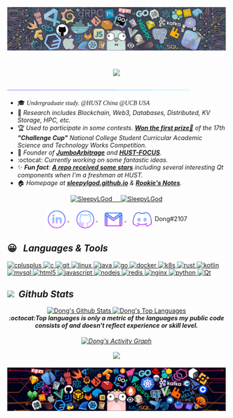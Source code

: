 <div align="center">
    <a href="#"><img src="./icons/header_statue.png"></a>
</div>
<!-- <a href="https://github.com/SleepyLGod/">
    <h3 align="center">
        <img src="https://i.imgur.com/5XG3bRq.png" width="280"><br>
        Dong's Profile
    </h3>
</a> -->
</br>

<h3 align="center">
    <a href="#"><img src="https://readme-typing-svg.herokuapp.com/?font=Roboto+Mono&size=32&width=250&color=C264EF&duration=2600&lines=👋Hi+there👋" height="70"/></a>
</h3>

<div align="center">
    <a href="#"><img src="./icons/assests//borderseperator.gif"></a>
</div>

<!--     <img src="https://count.getloli.com/get/@SleepyLGod?theme=gelbooru" alt="logo" height="60" align="right" style="margin: 10px; margin-bottom: 20px;" /> -->

<!-- # Hi there 👋  -->
- 🎓 *<font face="Times new Roman">Undergraduate study. @HUST China @UCB USA</font>*
- 🔭 *Research includes Blockchain, Web3, Databases, Distributed, KV Storage, HPC, etc.*
- 🏆 *Used to participate in some contests. [**Won the first prize🥇**](http://mse.hust.edu.cn/info/1180/11133.htm) of the 17th **"Challenge Cup"** National College Student Curricular Academic Science and Technology Works Competition.*
- 👑 *Founder of [**JumboArbitrage**](https://github.com/JumboArbitrage) and [**HUST-FOCUS**](https://github.com/HUST-FOCUS).*
- :octocat: *Currently working on some fantastic ideas.*
- ✨ ***Fun fact**: [**A repo received some stars**](https://github.com/SleepyLGod/qwidget-demo) including several interesting Qt components when I'm a freshman at HUST.* <!-- - 📫 *Reach me at **haodong.lu.me@gmail.com***-->
- 🏠 *Homepage at [**sleepylgod.github.io**](https://sleepylgod.github.io/) & [**Rookie's Notes**](https://rookiedong.gitbook.io/notes).*

<div align="center">
    <p align="center"> 
        <a href="#">
            <img src="https://komarev.com/ghpvc/?username=SleepyLGod&label=Profile%20views&color=9B3EB4&style=flat" alt="SleepyLGod" /> &nbsp;&nbsp;&nbsp; 
            <img src="https://custom-icon-badges.herokuapp.com/github/last-commit/SleepyLGod/SleepyLGod" alt="SleepyLGod"/>
        </a>
    </p>
</div>

<p align="center">
  <a href="https://www.linkedin.com/in/von-lu/" target="_blank">
    <img align="center" alt="linkedin logo" height="50" width="50" src="./icons/assests//linkedinlogo.png"/>
  </a> &nbsp;&nbsp;
  <a href="https://profile-summary-for-github.herokuapp.com/user/SleepyLGod" target="_blank">
    <img align="center" alt="github logo" height="50" width="50" src="./icons/assests//githublogo.png"/>
  </a> &nbsp;&nbsp;
  <a href="mailto:haodong.lu.me@gmail.com" target="_blank">
    <img align="center" alt="gmail logo" height="50" width="50" src="./icons/assests//gmailogo.png" />
  </a> &nbsp;&nbsp;
  <a>
    <img align="center" alt="Join My Discord Server" height="50" width="50" src="./icons/assests//discordlogo.png"/>
    <span>Dong#2107</span>
</p> 

## 😀 &nbsp; *Languages & Tools* &nbsp;&nbsp;
<!-- 
<img src="./icons/github.gif" alt="github" width="20" height="18"/><img src="./icons/github.gif" alt="github" width="20" height="18"/><img src="./icons/github.gif" alt="github" width="20" height="18"/><img src="./icons/github.gif" alt="github" width="20" height="18"/><img src="./icons/github.gif" alt="github" width="20" height="18"/><img src="./icons/github.gif" alt="github" width="20" height="18"/><img src="./icons/github.gif" alt="github" width="20" height="18"/><img src="./icons/github.gif" alt="github" width="20" height="18"/><img src="./icons/github.gif" alt="github" width="20" height="18"/><img src="./icons/github.gif" alt="github" width="20" height="18"/><img src="./icons/github.gif" alt="github" width="20" height="18"/><img src="./icons/github.gif" alt="github" width="20" height="18"/><img src="./icons/github.gif" alt="github" width="20" height="18"/><img src="./icons/github.gif" alt="github" width="20" height="18"/><img src="./icons/github.gif" alt="github" width="20" height="18"/><img src="./icons/github.gif" alt="github" width="20" height="18"/><img src="./icons/github.gif" alt="github" width="20" height="18"/><img src="./icons/github.gif" alt="github" width="20" height="18"/><img src="./icons/github.gif" alt="github" width="20" height="18"/><img src="./icons/github.gif" alt="github" width="20" height="18"/><img src="./icons/github.gif" alt="github" width="20" height="18"/><img src="./icons/github.gif" alt="github" width="20" height="18"/><img src="./icons/github.gif" alt="github" width="20" height="18"/>
-->

<!-- <p align="left"> <a href="https://www.w3schools.com/cpp/" target="_blank"> <img src="./icons/cpp.png" alt="cplusplus" width="40" height="40"/> </a> <a href="https://www.cprogramming.com/" target="_blank"> <img src="https://raw.githubusercontent.com/devicons/devicon/master/icons/c/c-original.svg" alt="c" width="40" height="40"/> </a> <a href="https://git-scm.com/" target="_blank"> <img src="https://www.vectorlogo.zone/logos/git-scm/git-scm-icon.svg" alt="git" width="40" height="40"/> </a> <a href="https://www.linux.org/" target="_blank"> <img src="https://raw.githubusercontent.com/devicons/devicon/master/icons/linux/linux-original.svg" alt="linux" width="40" height="40"/> </a> <a href="https://www.java.com" target="_blank"> <img src="https://raw.githubusercontent.com/devicons/devicon/master/icons/java/java-original.svg" alt="java" width="40" height="40"/> </a> <a href="https://golang.org" target="_blank"> <img src="./icons/golang.gif" alt="go" width="40" height="50"/> </a> <a href="https://docs.docker.com/" target="_blank"> <img src="./icons/docker.gif" alt="docker" width="40" height="40"/> </a> <a href="https://kubernetes.io/docs/home/" target="_blank"> <img src="./icons/k8s.gif" alt="k8s" width="40" height="40"/> </a> <a href="https://doc.rust-lang.org/book/" target="_blank"> <img src="./icons/rust.png" alt="rust" width="45" height="45"/> </a> <a href="https://kotlinlang.org" target="_blank"> <img src="https://www.vectorlogo.zone/logos/kotlinlang/kotlinlang-icon.svg" alt="kotlin" width="32" height="32"/> </a> <a href="https://www.mysql.com/" target="_blank"> <img src="https://raw.githubusercontent.com/devicons/devicon/master/icons/mysql/mysql-original-wordmark.svg" alt="mysql" width="60" height="50"/> <a href="https://www.w3.org/html/" target="_blank"> <img src="https://raw.githubusercontent.com/devicons/devicon/master/icons/html5/html5-original-wordmark.svg" alt="html5" width="40" height="40"/> </a> <a href="https://developer.mozilla.org/en-US/docs/Web/JavaScript" target="_blank"> <img src="./icons/js.png" alt="javascript" width="35"  height="35"/> </a> <a href="http://nodejs.cn/" target="_blank"> <img src="https://www.vectorlogo.zone/logos/nodejs/nodejs-icon.svg" alt="nodejs" width="40"  height="40"/> </a> <a href="https://rocksdb.org/" target="_blank"> <img src="https://www.vectorlogo.zone/logos/rocksdb/rocksdb-icon.svg" alt="rocksdb" width="40"  height="40"/> </a> <a href="https://tikv.org/" target="_blank"> <img src="https://www.vectorlogo.zone/logos/tikv/tikv-icon.svg" alt="tikv" width="40"  height="40"/> </a> <a href="https://redis.io/" target="_blank"> <img src="https://www.vectorlogo.zone/logos/redis/redis-icon.svg" alt="redis" width="40"  height="40"/> </a> <a href="https://nginx.org/en/docs/" target="_blank"> <img src="https://www.vectorlogo.zone/logos/nginx/nginx-ar21.svg" alt="nginx" width="80"  height="40"/> </a> <a href="https://www.python.org" target="_blank"> <img src="https://raw.githubusercontent.com/devicons/devicon/master/icons/python/python-original.svg" alt="python" width="40" height="40"/> </a> <a href="https://pytorch.org/" target="_blank"> <img src="https://www.vectorlogo.zone/logos/pytorch/pytorch-icon.svg" alt="pytorch" width="40" height="40"/> </a> <a href="https://doc.qt.io/" target="_blank"> <img src="./icons/qt.gif" alt="Qt" width="40" height="40"/> </a>
</p> -->

<!-- color: 00D5A9-->
<p align="left"> 
    <a href="https://www.w3schools.com/cpp/" target="_blank"> 
        <img src="https://readme-components.vercel.app/api?component=logo&logo=cplusplus&text=false&animation=spin&fill=black&textfill=9847B9&" alt="cplusplus" /> 
    </a> 
    <a href="https://www.cprogramming.com/" target="_blank">
        <img src="https://readme-components.vercel.app/api?component=logo&logo=c&text=false&animation=spin&fill=black&textfill=9847B9&" alt="c"/>
    </a> 
    <a href="https://git-scm.com/" target="_blank"> 
        <img src="https://readme-components.vercel.app/api?component=logo&logo=git&text=false&animation=spin&fill=black&textfill=9847B9&" alt="git" /> 
    </a> 
    <a href="https://www.linux.org/" target="_blank"> 
        <img src="https://readme-components.vercel.app/api?component=logo&logo=linux&text=false&animation=spin&fill=black&textfill=9847B9&" alt="linux" /> 
    </a> 
    <a href="https://www.java.com" target="_blank"> 
        <img src="https://readme-components.vercel.app/api?component=logo&logo=java&text=false&animation=spin&fill=black&textfill=9847B9&" alt="java" /> 
    </a> 
    <a href="https://golang.org" target="_blank"> 
        <img src="https://readme-components.vercel.app/api?component=logo&logo=go&text=false&animation=spin&fill=black&textfill=9847B9&" alt="go" /> 
    </a> 
    <a href="https://docs.docker.com/" target="_blank">
        <img src="https://readme-components.vercel.app/api?component=logo&logo=docker&text=false&animation=spin&fill=black&textfill=9847B9&" alt="docker" /> 
    </a> 
    <a href="https://kubernetes.io/docs/home/" target="_blank"> 
        <img src="https://readme-components.vercel.app/api?component=logo&logo=kubernetes&text=false&animation=spin&fill=black&textfill=9847B9&" alt="k8s" /> 
    </a> 
    <a href="https://doc.rust-lang.org/book/" target="_blank"> 
        <img src="https://readme-components.vercel.app/api?component=logo&logo=rust&text=false&animation=spin&fill=black&textfill=9847B9&" alt="rust" /> 
    </a>
    <a href="https://kotlinlang.org" target="_blank"> 
        <img src="https://readme-components.vercel.app/api?component=logo&logo=kotlin&text=false&animation=spin&fill=black&textfill=9847B9&" alt="kotlin" /> 
    </a>
    <a href="https://www.mysql.com/" target="_blank"> 
        <img src="https://readme-components.vercel.app/api?component=logo&logo=mysql&text=false&animation=spin&fill=black&textfill=9847B9&" alt="mysql" /> 
    </a>
    <a href="https://www.w3.org/html/" target="_blank"> 
        <img src="https://readme-components.vercel.app/api?component=logo&logo=html5&text=false&animation=spin&fill=black&textfill=9847B9&" alt="html5" />
    </a> 
    <a href="https://developer.mozilla.org/en-US/docs/Web/JavaScript" target="_blank"> 
        <img src="https://readme-components.vercel.app/api?component=logo&logo=javascript&text=false&animation=spin&fill=black&textfill=9847B9&" alt="javascript" /> 
    </a> 
    <a href="http://nodejs.cn/" target="_blank"> 
        <img src="https://readme-components.vercel.app/api?component=logo&logo=node.js&text=false&animation=spin&fill=black&textfill=9847B9&" alt="nodejs"/>
    </a>
    <a href="https://redis.io/" target="_blank"> 
        <img src="https://readme-components.vercel.app/api?component=logo&logo=redis&text=false&animation=spin&fill=black&textfill=9847B9&" alt="redis" /> 
    </a>
    <a href="https://nginx.org/en/docs/" target="_blank"> 
        <img src="https://readme-components.vercel.app/api?component=logo&logo=nginx&text=false&animation=spin&fill=black&textfill=9847B9&" alt="nginx" /> 
    </a> 
    <a href="https://www.python.org" target="_blank"> 
        <img src="https://readme-components.vercel.app/api?component=logo&logo=python&text=false&animation=spin&fill=black&textfill=9847B9&" alt="python" /> 
    </a> 
    <a href="https://doc.qt.io/" target="_blank"> 
        <img src="https://readme-components.vercel.app/api?component=logo&logo=qt&text=false&animation=spin&fill=black&textfill=9847B9&" alt="Qt" /> 
    </a>
</p>

## <img src="https://media.giphy.com/media/iY8CRBdQXODJSCERIr/giphy.gif" width="35px">&nbsp;  *Github Stats* 
<!-- 
&nbsp;&nbsp;<img src="./icons/github.gif" alt="github" width="20" height="18"/><img src="./icons/github.gif" alt="github" width="20" height="18"/><img src="./icons/github.gif" alt="github" width="20" height="18"/><img src="./icons/github.gif" alt="github" width="20" height="18"/><img src="./icons/github.gif" alt="github" width="20" height="18"/><img src="./icons/github.gif" alt="github" width="20" height="18"/><img src="./icons/github.gif" alt="github" width="20" height="18"/><img src="./icons/github.gif" alt="github" width="20" height="18"/><img src="./icons/github.gif" alt="github" width="20" height="18"/><img src="./icons/github.gif" alt="github" width="20" height="18"/><img src="./icons/github.gif" alt="github" width="20" height="18"/><img src="./icons/github.gif" alt="github" width="20" height="18"/><img src="./icons/github.gif" alt="github" width="20" height="18"/><img src="./icons/github.gif" alt="github" width="20" height="18"/><img src="./icons/github.gif" alt="github" width="20" height="18"/><img src="./icons/github.gif" alt="github" width="20" height="18"/><img src="./icons/github.gif" alt="github" width="20" height="18"/><img src="./icons/github.gif" alt="github" width="20" height="18"/><img src="./icons/github.gif" alt="github" width="20" height="18"/><img src="./icons/github.gif" alt="github" width="20" height="18"/><img src="./icons/github.gif" alt="github" width="20" height="18"/>
-->
    
<div>
  <div align="center">
    <a href="#">
        <img alt="Dong's Github Stats" src="https://github-readme-stats.vercel.app/api?username=SleepyLGod&show_icons=true&count_private=true&theme=react&icon_color=00D5A9&bg_color=15,123175,5B2749,777777&hide_border=true" height="210"/>
      </a>
    <a href="#">
        <img alt="Dong's Top Languages" src="https://github-readme-stats.vercel.app/api/top-langs/?username=SleepyLGod&hide=html,tex&langs_count=10&layout=compact&theme=react&icon_color=00D5A9&bg_color=15,123175,5B2749,777777&hide_border=true" height="210"/>
      </a>
    <div style="font-family:;font-style:italic;">
        <i>
            <b> :octocat:Top languages is only a metric of the languages my public code consists of and doesn't reflect experience or skill level.
            </b>
            <i/>
            </div>
        <br> 
  </div>
      
  <div align="center">
    <a href="#">
        <img alt="Dong's Activity Graph" src="https://github-readme-activity-graph.cyclic.app/graph?username=SleepyLGod&custom_title=HaodongLu's%20Contribution%20Graph&bg_color=3E0053&color=00D5A9&line=FF659D&point=F6EBFF&hide_border=true" align="center" />
      </a>
  <div> 
  <br/>
  <div align="center">
    <a href="#">
        <img src="https://github-profile-trophy.vercel.app/?username=SleepyLGod&column=7&theme=onedark&no-frame=true&row=1&&margin-w=20&no-bg=true" height="130"/>
      </a>
  </div>
</div>
<br/>
<div>

<div align="center">
    <a href="#"><img src="./icons/header_1.png"></a>
</div>
